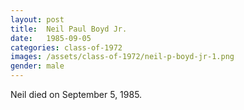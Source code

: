 ```yaml
---
layout: post
title:  Neil Paul Boyd Jr.
date:   1985-09-05
categories: class-of-1972
images: /assets/class-of-1972/neil-p-boyd-jr-1.png
gender: male
---
```

Neil died on September 5, 1985.

